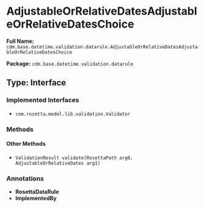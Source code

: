 # AdjustableOrRelativeDatesAdjustableOrRelativeDatesChoice

**Full Name:** `cdm.base.datetime.validation.datarule.AdjustableOrRelativeDatesAdjustableOrRelativeDatesChoice`

**Package:** `cdm.base.datetime.validation.datarule`

## Type: Interface

### Implemented Interfaces

- `com.rosetta.model.lib.validation.Validator`

### Methods

#### Other Methods

- `ValidationResult validate(RosettaPath arg0, AdjustableOrRelativeDates arg1)`

### Annotations

- **RosettaDataRule**
- **ImplementedBy**

